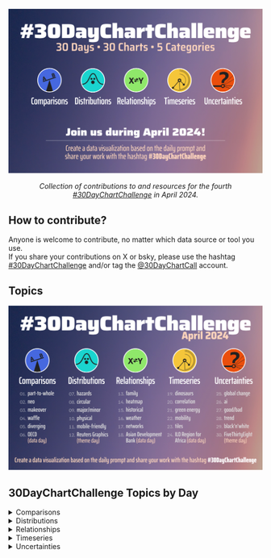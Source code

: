 ![](img/banner.png)

<p align="center">
    <em>Collection of contributions to and resources for the fourth <a href="https://twitter.com/30DayChartChall">#30DayChartChallenge</a> in April 2024.</em>
</p>

## How to contribute?

Anyone is welcome to contribute, no matter which data source or tool you use.\
If you share your contributions on X or bsky, please use the hashtag [#30DayChartChallenge](https://twitter.com/search?q=%2330DayChartChallenge) and/or tag the [\@30DayChartCall](https://twitter.com/30DayChartChall) account.

## Topics

![](img/prompts.png)

## 30DayChartChallenge Topics by Day

<details>
  <summary>Comparisons</summary>
  
  1. part-to-whole ![](img/Day%201.png)\
  2. neo ![](img/Day%202.png)\
  3. makeover ![](img/Day%203.png)\
  4. waffle ![](img/Day%204.png)\
  5. diverging ![](img/Day%205.png)\
  6. data day: [OECD](data.oecd.org) ![](img/Day%206.png)
</details>

<details>
  <summary>Distributions</summary>
  
  7. hazards ![](img/Day%207.png)\
  8. circular ![](img/Day%208.png)\
  9. major/minor ![](img/Day%209.png)\
  10. physical ![](img/Day%2010.png)\
  11. mobile-friendly ![](img/Day%2011.png)\
  12. theme day: Reuters Graphics ![](img/Day%2012.png)
</details>

<details>
  <summary>Relationships</summary>
  
  13. family ![](img/Day%2013.png)\
  14. heatmap ![](img/Day%2014.png)\
  15. historical ![](img/Day%2015.png)\
  16. weather ![](img/Day%2016.png)\
  17. networks ![](img/Day%2017.png)\
  18. data day: [Asian Development Bank](data.adb.org) ![](img/Day%2018.png)
</details>

<details>
  <summary>Timeseries</summary>
  
  19. dinosaurs ![](img/Day%2019.png)\
  20. correlation ![](img/Day%2020.png)\
  21. green energy ![](img/Day%2021.png)\
  22. mobility ![](img/Day%2022.png)\
  23. tiles ![](img/Day%2023.png)\
  24. theme day: [ILO Africa](ilostat.ilo.org/data/africa/) ![](img/Day%2024.png)
</details>

<details>
  <summary>Uncertainties</summary>
  
  25. global change ![](img/Day%2025.png)\
  26. AI ![](img/Day%2026.png)\
  27. good/bad ![](img/Day%2027.png)\
  28. trend ![](img/Day%2028.png)\
  29. black & white ![](img/Day%2029.png)\
  30. theme day: ![](img/Day%2030.png)
</details>
